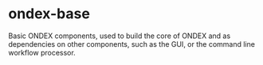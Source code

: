 # ondex-base

Basic ONDEX components, used to build the core of ONDEX and as dependencies on other components, such as the GUI, or the command line workflow processor.
